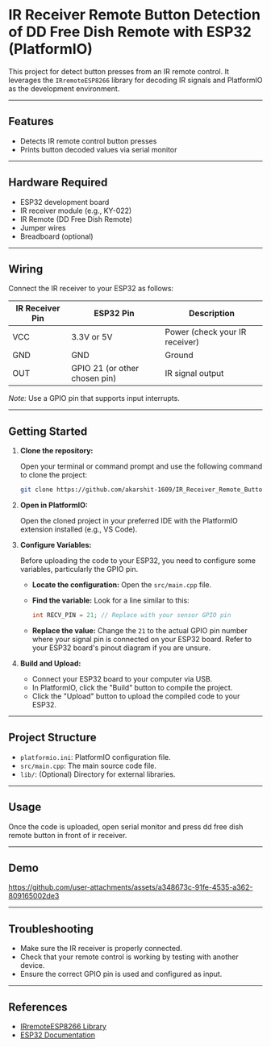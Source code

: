 # IR Receiver Remote Button Detection of DD Free Dish Remote with ESP32 (PlatformIO)

This project for detect button presses from an IR remote control. It leverages the `IRremoteESP8266` library for decoding IR signals and PlatformIO as the development environment.

---

## Features

- Detects IR remote control button presses
- Prints button decoded values via serial monitor

---

## Hardware Required

- ESP32 development board
- IR receiver module (e.g., KY-022)
- IR Remote (DD Free Dish Remote)
- Jumper wires
- Breadboard (optional)

---

## Wiring

Connect the IR receiver to your ESP32 as follows:

| IR Receiver Pin | ESP32 Pin       | Description                |
|-------------------|-----------------|----------------------------|
| VCC               | 3.3V or 5V      | Power (check your IR receiver) |
| GND               | GND             | Ground                     |
| OUT               | GPIO 21 (or other chosen pin) | IR signal output |

*Note:* Use a GPIO pin that supports input interrupts.

---


## Getting Started

1.  **Clone the repository:**

    Open your terminal or command prompt and use the following command to clone the project:

    ```bash
    git clone https://github.com/akarshit-1609/IR_Receiver_Remote_Button_Detection_with_ESP32.git
    ```

2.  **Open in PlatformIO:**

    Open the cloned project in your preferred IDE with the PlatformIO extension installed (e.g., VS Code).

3.  **Configure Variables:**

    Before uploading the code to your ESP32, you need to configure some variables, particularly the GPIO pin.

    *   **Locate the configuration:** Open the `src/main.cpp` file.
    *   **Find the variable:** Look for a line similar to this:

        ```c++
        int RECV_PIN = 21; // Replace with your sensor GPIO pin
        ```

    *   **Replace the value:** Change the `21` to the actual GPIO pin number where your signal pin is connected on your ESP32 board. Refer to your ESP32 board's pinout diagram if you are unsure.

4.  **Build and Upload:**

    *   Connect your ESP32 board to your computer via USB.
    *   In PlatformIO, click the "Build" button to compile the project.
    *   Click the "Upload" button to upload the compiled code to your ESP32.

---

## Project Structure

*   `platformio.ini`: PlatformIO configuration file.
*   `src/main.cpp`: The main source code file.
*   `lib/`: (Optional) Directory for external libraries.

---


## Usage

Once the code is uploaded, open serial monitor and press dd free dish remote button in front of ir receiver.

---

## Demo

https://github.com/user-attachments/assets/a348673c-91fe-4535-a362-809165002de3

---

## Troubleshooting

- Make sure the IR receiver is properly connected.
- Check that your remote control is working by testing with another device.
- Ensure the correct GPIO pin is used and configured as input.

---

## References

- [IRremoteESP8266 Library](https://github.com/crankyoldgit/IRremoteESP8266)
- [ESP32 Documentation](https://docs.espressif.com/projects/esp-idf/en/latest/)
